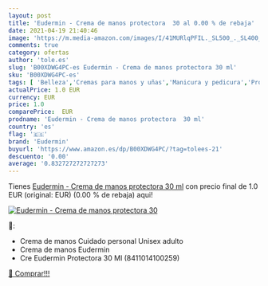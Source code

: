 ```yaml
---
layout: post
title: 'Eudermin - Crema de manos protectora  30 al 0.00 % de rebaja'
date: 2021-04-19 21:40:46
image: 'https://m.media-amazon.com/images/I/41MURlqPFIL._SL500_._SL400_.jpg'
comments: true
category: ofertas
author: 'tole.es'
slug: 'B00XDWG4PC-es Eudermin - Crema de manos protectora 30 ml'
sku: 'B00XDWG4PC-es'
tags: [ 'Belleza','Cremas para manos y uñas','Manicura y pedicura','Productos para el cuidado de las manos y de los pies','eudermin', ]
actualPrice: 1.0 EUR
currency: EUR
price: 1.0
comparePrice:  EUR
prodname: 'Eudermin - Crema de manos protectora  30 ml'
country: 'es'
flag: '🇪🇸'
brand: 'Eudermin'
buyurl: 'https://www.amazon.es/dp/B00XDWG4PC/?tag=tolees-21'
descuento: '0.00'
average: '0.832727272727273'
---
```


Tienes [Eudermin - Crema de manos protectora  30 ml](https://www.amazon.es/dp/B00XDWG4PC/?tag=tolees-21) con precio final de  1.0 EUR (original:  EUR) (0.00 %  de rebaja) aqui!

[![Eudermin - Crema de manos protectora  30](https://m.media-amazon.com/images/I/41MURlqPFIL._SL500_._SL400_.jpg)](https://www.amazon.es/dp/B00XDWG4PC/?tag=tolees-21)

🔎:

- Crema de manos Cuidado personal Unisex adulto
- Crema de manos Eudermin
- Cre Eudermin Protectora 30 Ml (8411014100259)

[🛒 Comprar!!!](https://www.amazon.es/dp/B00XDWG4PC/?tag=tolees-21)
